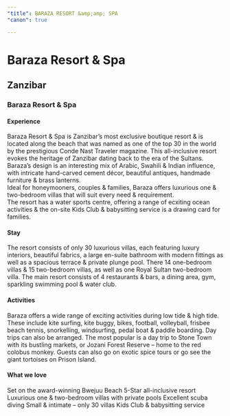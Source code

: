 ```yaml
---
"title": BARAZA RESORT &amp;amp; SPA
"canon": true

---
```


# Baraza Resort & Spa
## Zanzibar
### Baraza Resort & Spa

#### Experience
Baraza Resort &amp; Spa is Zanzibar’s most exclusive boutique resort &amp; is located along the beach that was named as one of the top 30 in the world by the prestigious Conde Nast Traveler magazine.
This all-inclusive resort evokes the heritage of Zanzibar dating back to the era of the Sultans.  Baraza’s design is an interesting mix of Arabic, Swahili &amp; Indian influence, with intricate hand-carved cement décor, beautiful antiques, handmade furniture &amp; brass lanterns.  
Ideal for honeymooners, couples &amp; families, Baraza offers luxurious one &amp; two-bedroom villas that will suit every need &amp; requirement.  
The resort has a water sports centre, offering a range of ecxiting ocean activities &amp; the on-site Kids Club &amp; babysitting service is a drawing card for families.

#### Stay
The resort consists of only 30 luxurious villas, each featuring luxury interiors, beautiful fabrics, a large en-suite bathroom with modern fittings as well as a spacious terrace &amp; private plunge pool.
There 14 one-bedroom villas &amp; 15 two-bedroom villas, as well as one Royal Sultan two-bedroom villa.
The main resort consists of 4 restaurants &amp; bars, a dining area, gym, sparkling swimming pool &amp; water club.

#### Activities
Baraza offers a wide range of exciting activities during low tide &amp; high tide. 
These include kite surfing, kite buggy, bikes, football, volleyball, frisbee beach tennis, snorkelling, windsurfing, pedal boat &amp; paddle boarding.
Day trips can also be arranged.  The most popular is a day trip to Stone Town with its bustling markets, or Jozani Forest Reserve – home to the red colobus monkey.  Guests can also go on exotic spice tours or go see the giant tortoises on Prison Island.


#### What we love
Set on the award-winning Bwejuu Beach
5-Star all-inclusive resort
Luxurious one &amp; two-bedroom villas with private pools
Excellent scuba diving
Small &amp; intimate – only 30 villas
Kids Club &amp; babysitting service